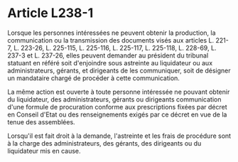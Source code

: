 # Article L238-1

Lorsque les personnes intéressées ne peuvent obtenir la production, la communication ou la transmission des documents visés aux articles L. 221-7, L. 223-26, L. 225-115, L. 225-116, L. 225-117, L. 225-118, L. 228-69, L. 237-3 et L. 237-26, elles peuvent demander au président du tribunal statuant en référé soit d'enjoindre sous astreinte au liquidateur ou aux administrateurs, gérants, et dirigeants de les communiquer, soit de désigner un mandataire chargé de procéder à cette communication.

La même action est ouverte à toute personne intéressée ne pouvant obtenir du liquidateur, des administrateurs, gérants ou dirigeants communication d'une formule de procuration conforme aux prescriptions fixées par décret en Conseil d'Etat ou des renseignements exigés par ce décret en vue de la tenue des assemblées.

Lorsqu'il est fait droit à la demande, l'astreinte et les frais de procédure sont à la charge des administrateurs, des gérants, des dirigeants ou du liquidateur mis en cause.
